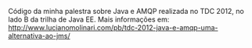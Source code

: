 Código da minha palestra sobre Java e AMQP realizada no TDC 2012, no lado B da trilha de Java EE.
Mais informações em: http://www.lucianomolinari.com/pb/tdc-2012-java-e-amqp-uma-alternativa-ao-jms/
